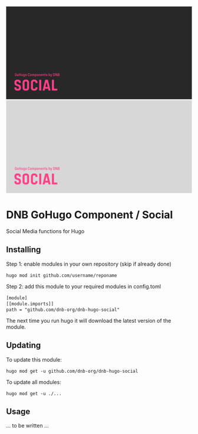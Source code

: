 <!--- CARD BEGIN --->

![DNB-Hugo/HEAD](.github/github-card-dark.png#gh-dark-mode-only)
![DNB-Hugo/HEAD](.github/github-card-light.png#gh-light-mode-only)

<!--- CARD END --->

# DNB GoHugo Component / Social

Social Media functions for Hugo

## Installing

Step 1: enable modules in your own repository (skip if already done)

```shell script
hugo mod init github.com/username/reponame
```

Step 2: add this module to your required modules in config.toml

```
[module]
[[module.imports]]
path = "github.com/dnb-org/dnb-hugo-social"
```

The next time you run hugo it will download the latest version of the module.

## Updating

To update this module:

```
hugo mod get -u github.com/dnb-org/dnb-hugo-social
```

To update all modules:

```
hugo mod get -u ./...
```

## Usage

... to be written ...

